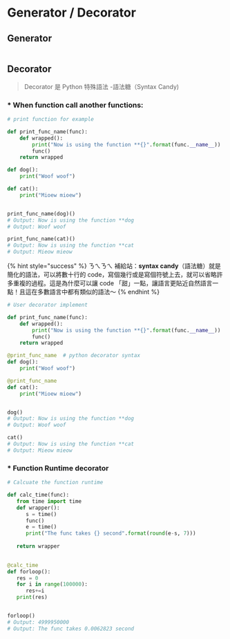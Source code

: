 # Generator / Decorator

## Generator

```

```

## Decorator

> Decorator 是 Python 特殊語法 -語法糖（Syntax Candy\)

### \* When function call another functions:

```python
# print function for example

def print_func_name(func):
    def wrapped():
        print("Now is using the function **{}".format(func.__name__))
        func()
    return wrapped

def dog():
    print("Woof woof")

def cat():
    print("Mioew mioew")


print_func_name(dog)()
# Output: Now is using the function **dog
# Output: Woof woof

print_func_name(cat)()
# Output: Now is using the function **cat
# Output: Mieow mieow
```

{% hint style="success" %}
ㄋㄟㄋㄟ 補給站：**syntax candy**（語法糖）就是簡化的語法，可以將數十行的 code，寫個幾行或是寫個符號上去，就可以省略許多重複的過程。這是為什麼可以讓 code 「甜」一點，讓語言更貼近自然語言一點！且這在多數語言中都有類似的語法～
{% endhint %}



```python
# User decorator implement

def print_func_name(func):
    def wrapped():
        print("Now is using the function **{}".format(func.__name__))
        func()
    return wrapped

@print_func_name  # python decorator syntax
def dog():
    print("Woof woof")

@print_func_name
def cat():
    print("Mioew mioew")


dog()
# Output: Now is using the function **dog
# Output: Woof woof

cat()
# Output: Now is using the function **cat
# Output: Mieow mieow
```

### \* Function Runtime decorator 

```python
# Calcuate the function runtime

def calc_time(func):
   from time import time
   def wrapper():
      s = time()
      func() 
      e = time()
      print("The func takes {} second".format(round(e-s, 7)))
   
   return wrapper
   

@calc_time
def forloop():
   res = 0
   for i in range(100000):
      res+=i
   print(res)


forloop()
# Output: 4999950000
# Output: The func takes 0.0062823 second
```

